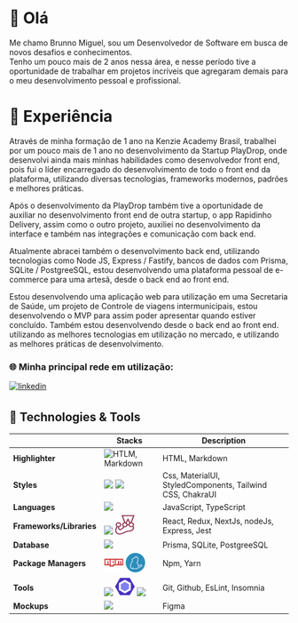 <h1>👋 Olá</h1>

Me chamo Brunno Miguel, sou um Desenvolvedor de Software em busca de novos desafios e conhecimentos.
<br />
Tenho um pouco mais de 2 anos nessa área, e nesse período tive a oportunidade de trabalhar em projetos incríveis que agregaram demais para o meu desenvolvimento pessoal e profissional.

<h1>🚀 Experiência</h1>

Através de minha formação de 1 ano na Kenzie Academy Brasil, trabalhei por um pouco mais de 1 ano no desenvolvimento da Startup PlayDrop, onde desenvolvi ainda mais minhas habilidades como desenvolvedor front end, pois fui o líder encarregado do desenvolvimento de todo o front end da plataforma, utilizando diversas tecnologias, frameworks modernos, padrões e melhores práticas.
<br />

Após o desenvolvimento da PlayDrop também tive a oportunidade de auxiliar no desenvolvimento front end de outra startup, o app Rapidinho Delivery, assim como o outro projeto, auxiliei no desenvolvimento da interface e também nas integrações e comunicação com back end. 
<br />

Atualmente abracei também o desenvolvimento back end, utilizando tecnologias como Node JS, Express / Fastify, bancos de dados com Prisma, SQLite / PostgreeSQL, estou desenvolvendo uma plataforma pessoal de e-commerce para uma artesã, desde o back end ao front end.
<br />

Estou desenvolvendo uma aplicação web para utilização em uma Secretaria de Saúde, um projeto de Controle de viagens intermunicipais, estou desenvolvendo o MVP para assim poder apresentar quando estiver concluído. Também estou desenvolvendo desde o back end ao front end. utilizando as melhores tecnologias em utilização no mercado, e utilizando as melhores práticas de desenvolvimento.

<h3>🌐 Minha principal rede em utilização:</h3>

<div>
  <a href="https://linkedin.com/in/brunno-miguel" target="_blank">
<img src=https://img.shields.io/badge/linkedin-%231E77B5.svg?&style=for-the-badge&logo=linkedin&logoColor=white alt=linkedin style="margin-bottom: 5px;" />
</a>
</div>

## 🔧 Technologies & Tools

|     | Stacks | Description |
| --- | --- | --- |
|**Highlighter**|  <img height='35px' src="https://skillicons.dev/icons?i=html,md&theme=light"  alt="HTLM, Markdown"/>| HTML, Markdown |
|**Styles**|  <img height='35px'  src="https://skillicons.dev/icons?i=css,materialui,styledcomponents,tailwind" /> <img height="35px" src="https://ia802807.us.archive.org/24/items/github.com-chakra-ui-chakra-ui_-_2020-02-13_17-20-29/cover.jpg"/> | Css, MaterialUI, StyledComponents, Tailwind CSS, ChakraUI |
|**Languages**|  <img height='35px'  src="https://skillicons.dev/icons?i=js,ts"/>| JavaScript, TypeScript |
|**Frameworks/Libraries**|  <img height='35px'  src="https://skillicons.dev/icons?i=react,redux,nodejs,nextjs,express"/> <img src="https://github.com/devicons/devicon/blob/master/icons/jest/jest-plain.svg" height="35px" />| React, Redux, NextJs, nodeJs, Express, Jest |
|**Database**|  <img height='35px'  src="https://skillicons.dev/icons?i=prisma,sqlite,postgresql"/> | Prisma, SQLite, PostgreeSQL |
|**Package Managers**|  <img src="https://github.com/devicons/devicon/blob/master/icons/npm/npm-original-wordmark.svg" height="35px" /> <img src="https://github.com/devicons/devicon/blob/master/icons/yarn/yarn-original.svg" height="35px" />| Npm, Yarn |
|**Tools**|  <img height='35px'  src="https://skillicons.dev/icons?i=git,github"/> <img height="35px" src="https://github.com/devicons/devicon/blob/master/icons/eslint/eslint-original.svg" /> <img height="35px" src="https://seeklogo.com/images/I/insomnia-logo-A35E09EB19-seeklogo.com.png" /> | Git, Github, EsLint, Insomnia |
|**Mockups**|  <img height='35px'  src="https://skillicons.dev/icons?i=figma"/>| Figma |
